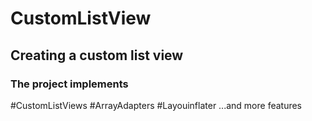 # CustomListView
<h2> Creating a custom list view  </h2>
<h3> The project implements  </h3>
#CustomListViews
#ArrayAdapters
#Layouinflater
...and more features
